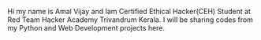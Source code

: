 Hi my name is Amal Vijay and Iam Certified Ethical Hacker(CEH) Student at Red Team Hacker Academy Trivandrum Kerala. I will be sharing codes from my Python and Web
Development projects here.
